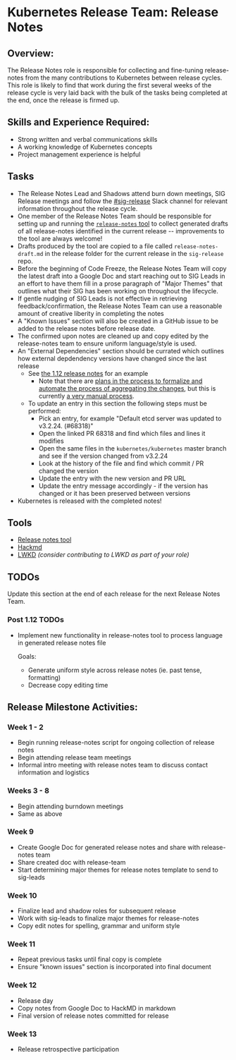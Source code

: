 # Kubernetes Release Team: Release Notes

## Overview:

The Release Notes role is responsible for collecting and fine-tuning release-notes from the many contributions to Kubernetes between release cycles. This role is likely to find that work during the first several weeks of the release cycle is very laid back with the bulk of the tasks being completed at the end, once the release is firmed up.

## Skills and Experience Required:

* Strong written and verbal communications skills
* A working knowledge of Kubernetes concepts
* Project management experience is helpful

## Tasks

- The Release Notes Lead and Shadows attend burn down meetings, SIG Release meetings and follow the [#sig-release](https://kubernetes.slack.com/messages/C2C40FMNF) Slack channel for relevant information throughout the release cycle.
- One member of the Release Notes Team should be responsible for setting up and running the [`release-notes` tool](https://github.com/marpaia/release-notes) to collect generated drafts of all release-notes identified in the current release -- improvements to the tool are always welcome!
- Drafts produced by the tool are copied to a file called `release-notes-draft.md` in the release folder for the current release in the `sig-release` repo.
- Before the beginning of Code Freeze, the Release Notes Team will copy the latest draft into a Google Doc and start reaching out to SIG Leads in an effort to have them fill in a prose paragraph of "Major Themes" that outlines what their SIG has been working on throughout the lifecycle.
- If gentle nudging of SIG Leads is not effective in retrieving feedback/confirmation, the Release Notes Team can use a reasonable amount of creative liberity in completing the notes
- A "Known Issues" section will also be created in a GitHub issue to be added to the release notes before release date.
- The confirmed upon notes are cleaned up and copy edited by the release-notes team to ensure uniform language/style is used.
- An "External Dependencies" section should be currated which outlines how external depdendency versions have changed since the last release
  - See [the 1.12 release notes](https://github.com/kubernetes/kubernetes/blob/master/CHANGELOG-1.12.md#external-dependencies) for an example
	- Note that there are [plans in the process to formalize and automate the process of aggregating the changes](https://github.com/kubernetes/community/issues/2234), but this is currently [a very manual process](https://github.com/kubernetes/sig-release/pull/398).
  - To update an entry in this section the following steps must be performed:
    - Pick an entry, for example "Default etcd server was updated to v3.2.24. (#68318)"
    - Open the linked PR 68318 and find which files and lines it modifies
    - Open the same files in the `kubernetes/kubernetes` master branch and see if the version changed from v3.2.24
    - Look at the history of the file and find which commit / PR changed the version
    - Update the entry with the new version and PR URL
    - Update the entry message accordingly - if the version has changed or it has been preserved between versions
- Kubernetes is released with the completed notes!

## Tools

- [Release notes tool](https://github.com/marpaia/release-notes)
- [Hackmd](https://hackmd.io/)
- [LWKD](http://lwkd.info) *(consider contributing to LWKD as part of your role)*

## TODOs

Update this section at the end of each release for the next Release Notes Team.

### Post 1.12 TODOs

- Implement new functionality in release-notes tool to process language in generated release notes file

  Goals:
    - Generate uniform style across release notes (ie. past tense, formatting)
    - Decrease copy editing time

## Release Milestone Activities:

### Week 1 - 2

- Begin running release-notes script for ongoing collection of release notes
- Begin attending release team meetings
- Informal intro meeting with release notes team to discuss contact information and logistics


### Weeks 3 - 8

- Begin attending burndown meetings
- Same as above


### Week 9

- Create Google Doc for generated release notes and share with release-notes team
- Share created doc with release-team
- Start determining major themes for release notes template to send to sig-leads


### Week 10

- Finalize lead and shadow roles for subsequent release
- Work with sig-leads to finalize major themes for release-notes
- Copy edit notes for spelling, grammar and uniform style


### Week 11

- Repeat previous tasks until final copy is complete
- Ensure "known issues" section is incorporated into final document

### Week 12

- Release day
- Copy notes from Google Doc to HackMD in markdown
- Final version of release notes committed for release

### Week 13

- Release retrospective participation
